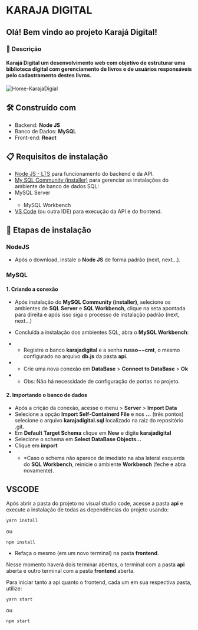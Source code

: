 # KARAJA DIGITAL
## Olá! Bem vindo ao projeto Karajá Digital!

### 📕 Descrição
#### Karajá Digital um desenvolvimento web com objetivo de estruturar uma biblioteca digital com gerenciamento de livros e de usuários responsáveis pelo cadastramento destes livros.

![Home-KarajaDigial](https://onedrive.live.com/embed?resid=A354D07AC62B3483%21534183&authkey=%21AMkE0TtvdxD0Bow&width=5120&height=5376)

## 🛠 Construído com
- Backend: **Node JS**
- Banco de Dados: **MySQL**
- Front-end: **React**

## 📋 Requisitos de instalação 

- [Node JS - LTS](https://nodejs.org/en/download) para funcionamento do backend e da API.
- [My SQL Community (installer)](https://dev.mysql.com/downloads/installer/) para gerenciar as instalações do ambiente de banco de dados SQL:
- MySQL Server
- - MySQL Workbench
- [VS Code](https://code.visualstudio.com/download) (ou outra IDE) para execução da API e do frontend.

## 🔧 Etapas de instalação

### NodeJS
- Após o download, instale o  **Node JS** de forma padrão (next, next...).

### MySQL
#### 1. Criando a conexão
- Após instalação do **MySQL Community (installer)**, selecione os ambientes de **SQL Server** e **SQL Workbench**, clique na seta apontada para direita e após isso siga o processo de instalação padrão (next, next...)


- Concluída a instalação dos ambientes SQL, abra o **MySQL Workbench**:
- - Registre o banco **karajadigital** e a senha **russo~~cmt**, o mesmo configurado no arquivo **db.js** da pasta **api**.
- - Crie uma nova conexão em **DataBase** > **Connect to DataBase** > **Ok**
- - Obs: Não há necessidade de configuração de portas no projeto.

#### 2. Importando o banco de dados
- Após a crição da conexão, acesse o menu > **Server** > **Import Data**
- Selecione a opção **Import Self-Containerd File** e nos **...** (três pontos) selecione o arquivo **karajadigital.sql** localizado na raiz do repositório .git.
- Em **Default Target Schema** clique em **New** e digite **karajadigital**
- Selecione o schema em **Select DataBase Objects...**
- Clique em **import**
- - *Caso o schema não aparece de imediato na aba lateral esquerda do **SQL Workbench**, reinicie o ambiente **Workbench** (feche e abra novamente).

## VSCODE
 Após abrir a pasta do projeto no visual studio code, acesse a pasta **api**  e execute a instalação de todas as dependências do projeto usando:
```
yarn install  
```
ou
```
npm install  
```
- Refaça o mesmo (em um novo terminal) na pasta **frontend**.

Nesse momento haverá dois terminar abertos, o terminal com a pasta **api** aberta e outro terminal com a pasta **frontend** aberta.

Para iniciar tanto a api quanto o frontend, cada um em sua respectiva pasta, utilize:
```
yarn start
```
ou
```
npm start
```